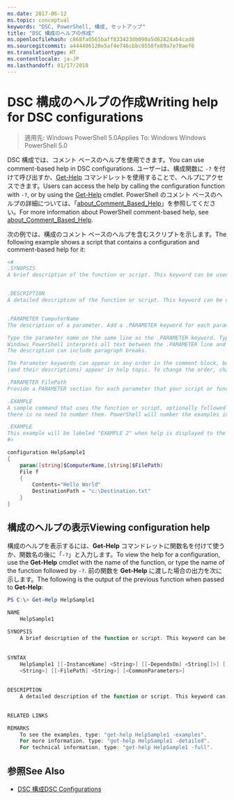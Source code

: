 ```yaml
---
ms.date: 2017-06-12
ms.topic: conceptual
keywords: "DSC, PowerShell, 構成, セットアップ"
title: "DSC 構成のヘルプの作成"
ms.openlocfilehash: c868fa0565baff833423db090a5d62824ab4cad8
ms.sourcegitcommit: a444406120e5af4e746cbbc0558fe89a7e78aef6
ms.translationtype: HT
ms.contentlocale: ja-JP
ms.lasthandoff: 01/17/2018
---
```

# <a name="writing-help-for-dsc-configurations"></a><span data-ttu-id="221dc-103">DSC 構成のヘルプの作成</span><span class="sxs-lookup"><span data-stu-id="221dc-103">Writing help for DSC configurations</span></span>

><span data-ttu-id="221dc-104">適用先: Windows PowerShell 5.0</span><span class="sxs-lookup"><span data-stu-id="221dc-104">Applies To: Windows Windows PowerShell 5.0</span></span>

<span data-ttu-id="221dc-105">DSC 構成では、コメント ベースのヘルプを使用できます。</span><span class="sxs-lookup"><span data-stu-id="221dc-105">You can use comment-based help in DSC configurations.</span></span> <span data-ttu-id="221dc-106">ユーザーは、構成関数に `-?` を付けて呼び出すか、[Get-Help](https://technet.microsoft.com/en-us/library/hh849696.aspx) コマンドレットを使用することで、ヘルプにアクセスできます。</span><span class="sxs-lookup"><span data-stu-id="221dc-106">Users can access the help by calling the configuration function with `-?`, or by using the [Get-Help](https://technet.microsoft.com/en-us/library/hh849696.aspx) cmdlet.</span></span> <span data-ttu-id="221dc-107">PowerShell のコメント ベースのヘルプの詳細については、「[about_Comment_Based_Help](https://technet.microsoft.com/en-us/library/hh847834.aspx)」を参照してください。</span><span class="sxs-lookup"><span data-stu-id="221dc-107">For more information about PowerShell comment-based help, see [about_Comment_Based_Help](https://technet.microsoft.com/en-us/library/hh847834.aspx).</span></span>

<span data-ttu-id="221dc-108">次の例では、構成のコメント ベースのヘルプを含むスクリプトを示します。</span><span class="sxs-lookup"><span data-stu-id="221dc-108">The following example shows a script that contains a configuration and comment-based help for it:</span></span>

```powershell
<#
.SYNOPSIS
A brief description of the function or script. This keyword can be used only once for each configuration.


.DESCRIPTION
A detailed description of the function or script. This keyword can be used only once for each configuration.


.PARAMETER ComputerName
The description of a parameter. Add a .PARAMETER keyword for each parameter in the function or script syntax.

Type the parameter name on the same line as the .PARAMETER keyword. Type the parameter description on the lines following the .PARAMETER keyword. 
Windows PowerShell interprets all text between the .PARAMETER line and the next keyword or the end of the comment block as part of the parameter description. 
The description can include paragraph breaks.

The Parameter keywords can appear in any order in the comment block, but the function or script syntax determines the order in which the parameters 
(and their descriptions) appear in help topic. To change the order, change the syntax.

.PARAMETER FilePath
Provide a PARAMETER section for each parameter that your script or function accepts.

.EXAMPLE
A sample command that uses the function or script, optionally followed by sample output and a description. Repeat this keyword for each example. If you have multiple examples,
there is no need to number them. PowerShell will number the examples in help text.

.EXAMPLE
This example will be labeled "EXAMPLE 2" when help is displayed to the user.
#>

configuration HelpSample1
{
    param([string]$ComputerName,[string]$FilePath)
    File f
    {
        Contents="Hello World"
        DestinationPath = "c:\Destination.txt"
    }
}
```

## <a name="viewing-configuration-help"></a><span data-ttu-id="221dc-109">構成のヘルプの表示</span><span class="sxs-lookup"><span data-stu-id="221dc-109">Viewing configuration help</span></span>

<span data-ttu-id="221dc-110">構成のヘルプを表示するには、**Get-Help** コマンドレットに関数名を付けて使うか、関数名の後に「`-?`」と入力します。</span><span class="sxs-lookup"><span data-stu-id="221dc-110">To view the help for a configuration, use the **Get-Help** cmdlet with the name of the function, or type the name of the function followed by `-?`.</span></span> <span data-ttu-id="221dc-111">前の関数を **Get-Help** に渡した場合の出力を次に示します。</span><span class="sxs-lookup"><span data-stu-id="221dc-111">The following is the output of the previous function when passed to **Get-Help**:</span></span>

```powershell
PS C:\> Get-Help HelpSample1

NAME
    HelpSample1
    
SYNOPSIS
    A brief description of the function or script. This keyword can be used only once for each configuration.
    
    
SYNTAX
    HelpSample1 [[-InstanceName] <String>] [[-DependsOn] <String[]>] [[-OutputPath] <String>] [[-ConfigurationData] <Hashtable>] [[-ComputerName] 
    <String>] [[-FilePath] <String>] [<CommonParameters>]
    
    
DESCRIPTION
    A detailed description of the function or script. This keyword can be used only once for each configuration.
    

RELATED LINKS

REMARKS
    To see the examples, type: "get-help HelpSample1 -examples".
    For more information, type: "get-help HelpSample1 -detailed".
    For technical information, type: "get-help HelpSample1 -full".
```

## <a name="see-also"></a><span data-ttu-id="221dc-112">参照</span><span class="sxs-lookup"><span data-stu-id="221dc-112">See Also</span></span>
* [<span data-ttu-id="221dc-113">DSC 構成</span><span class="sxs-lookup"><span data-stu-id="221dc-113">DSC Configurations</span></span>](configurations.md)

